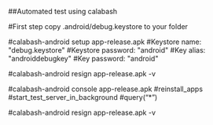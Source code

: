##Automated test using calabash


#First step copy .android/debug.keystore to your folder


#calabash-android setup app-release.apk
#Keystore name: "debug.keystore"
#Keystore password: "android"
#Key alias: "androiddebugkey"
#Key password: "android"


#calabash-android resign app-release.apk -v


#calabash-android console app-release.apk
#reinstall_apps
#start_test_server_in_background
#query(“*”)


#calabash-android resign app-release.apk -v
